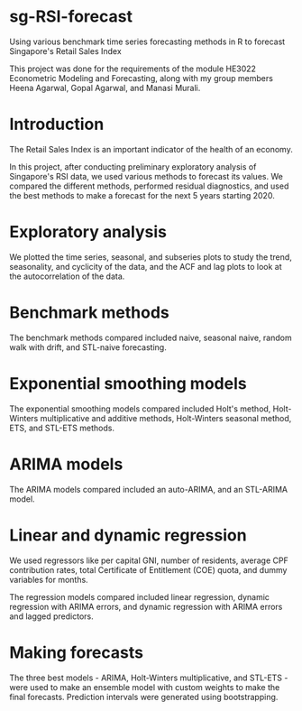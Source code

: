 # sg-RSI-forecast
Using various benchmark time series forecasting methods in R to forecast Singapore's Retail Sales Index

This project was done for the requirements of the module HE3022 Econometric Modeling and Forecasting, along with my group members Heena Agarwal, Gopal Agarwal, and Manasi Murali.

# Introduction

The Retail Sales Index is an important indicator of the health of an economy.

In this project, after conducting preliminary exploratory analysis of Singapore's RSI data, we used various methods to forecast its values. We compared the different methods, performed residual diagnostics, and used the best methods to make a forecast for the next 5 years starting 2020.

# Exploratory analysis

We plotted the time series, seasonal, and subseries plots to study the trend, seasonality, and cyclicity of the data, and the ACF and lag plots to look at the autocorrelation of the data.

# Benchmark methods

The benchmark methods compared included naive, seasonal naive, random walk with drift, and STL-naive forecasting.

# Exponential smoothing models

The exponential smoothing models compared included Holt's method, Holt-Winters multiplicative and additive methods, Holt-Winters seasonal method, ETS, and STL-ETS methods.

# ARIMA models

The ARIMA models compared included an auto-ARIMA, and an STL-ARIMA model.

# Linear and dynamic regression

We used regressors like per capital GNI, number of residents, average CPF contribution rates, total Certificate of Entitlement (COE) quota, and dummy variables for months.

The regression models compared included linear regression, dynamic regression with ARIMA errors, and dynamic regression with ARIMA errors and lagged predictors.

# Making forecasts

The three best models - ARIMA, Holt-Winters multiplicative, and STL-ETS - were used to make an ensemble model with custom weights to make the final forecasts. Prediction intervals were generated using bootstrapping.
